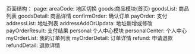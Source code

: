 页面结构：
page:
	areaCode:				地区切换
	goods:商品模块(首页)
		goodsList:    		商品列表
		goodsDetail:  		商品详情
		confirmOrder: 		确认订单
		payOrder:	  		支付
		addressList:  		地址列表
		addressAddOrUpdata: 地址新增或修改
		payOrderResult:     支付结果
	personal:个人中心模块
		personalCenter:		个人中心
		myOrderList:		我的订单列表
		myOrderDetail:		订单详情
		refund:				申请退款
		refundDetail:		退款详情
